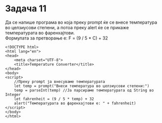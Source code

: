 # Задача 11

Да се напише програма во која преку prompt ќе се внесе температура
во целзиусови степени, а потоа преку alert ќе се прикаже температурата
во фаренхајтови. \
Формулата за претворање е: F = (9 / 5 * C) + 32

~~~
<!DOCTYPE html>
<html lang="en">
<head>
    <meta charset="UTF-8">
    <title>Temperature Converter</title>
</head>
<body>
<script>
    //Преку prompt ја внесуваме температурата
    let temp = prompt("Внеси температура во целзиусови степени:")
    temp = parseInt(temp) //Ја парсираме температурата од String во Integer
    let fahrenheit = (9 / 5 * temp) + 32
    alert("Температурата во фаренхајтови е: " + fahrenheit)
</script>
</body>
</html>
~~~